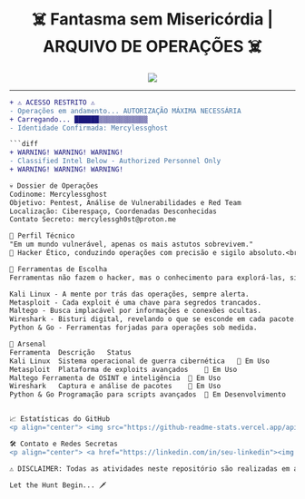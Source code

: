 <h1 align="center">☠️ Fantasma sem Misericórdia | ARQUIVO DE OPERAÇÕES ☠️</h1>

<p align="center">
  <img src="https://i.giphy.com/media/v1.Y2lkPTc5MGI3NjExM21oNnM0NzloNDllMDI4cDExMmllcW9jZDluZm1kZDR0YzlhYXU1dyZlcD12MV9pbnRlcm5hbF9naWZfYnlfaWQmY3Q9Zw/3og0ILLVvPp8d64Jd6/giphy.gif">
</p>

---

```diff
+ ⚠️ ACESSO RESTRITO ⚠️
- Operações em andamento... AUTORIZAÇÃO MÁXIMA NECESSÁRIA
+ Carregando... ██████▒▒▒▒▒▒▒▒▒▒▒▒
- Identidade Confirmada: Mercylessghost

```diff
+ WARNING! WARNING! WARNING!
- Classified Intel Below - Authorized Personnel Only
+ WARNING! WARNING! WARNING!

💀 Dossier de Operações
Codinome: Mercylessghost
Objetivo: Pentest, Análise de Vulnerabilidades e Red Team
Localização: Ciberespaço, Coordenadas Desconhecidas
Contato Secreto: mercylessgh0st@proton.me

🧠 Perfil Técnico
"Em um mundo vulnerável, apenas os mais astutos sobrevivem."
🔺 Hacker Ético, conduzindo operações com precisão e sigilo absoluto.<br> 🔺 Executando ataques simulados e descobertas sem deixar rastros.

🔪 Ferramentas de Escolha
Ferramentas não fazem o hacker, mas o conhecimento para explorá-las, sim.

Kali Linux - A mente por trás das operações, sempre alerta.
Metasploit - Cada exploit é uma chave para segredos trancados.
Maltego - Busca implacável por informações e conexões ocultas.
Wireshark - Bisturi digital, revelando o que se esconde em cada pacote.
Python & Go - Ferramentas forjadas para operações sob medida.

🔧 Arsenal
Ferramenta	Descrição	Status
Kali Linux	Sistema operacional de guerra cibernética	🚨 Em Uso
Metasploit	Plataforma de exploits avançados	🚨 Em Uso
Maltego	Ferramenta de OSINT e inteligência	🚨 Em Uso
Wireshark	Captura e análise de pacotes	🚨 Em Uso
Python & Go	Programação para scripts avançados	🚨 Em Desenvolvimento


📈 Estatísticas do GitHub
<p align="center"> <img src="https://github-readme-stats.vercel.app/api?username=Mercylessghost&show_icons=true&theme=dark&hide_border=true"> <img src="https://github-readme-streak-stats.herokuapp.com/?user=Mercylessghost&theme=dark&hide_border=true"> </p>

🛠️ Contato e Redes Secretas
<p align="center"> <a href="https://linkedin.com/in/seu-linkedin"><img src="https://img.shields.io/badge/LinkedIn-Perfil Secreto-blue?style=flat&logo=linkedin"></a> <a href="mailto:mercylessgh0st@proton.me"><img src="https://img.shields.io/badge/Email-mercylessgh0st%40proton.me-lightgrey?style=flat&logo=protonmail"></a> <a href="https://github.com/Mercylessghost"><img src="https://img.shields.io/badge/GitHub-Mercylessghost-black?style=flat&logo=github"></a> </p>

⚠️ DISCLAIMER: Todas as atividades neste repositório são realizadas em ambientes controlados e para fins educacionais. ⚠️

Let the Hunt Begin... 🗡️

